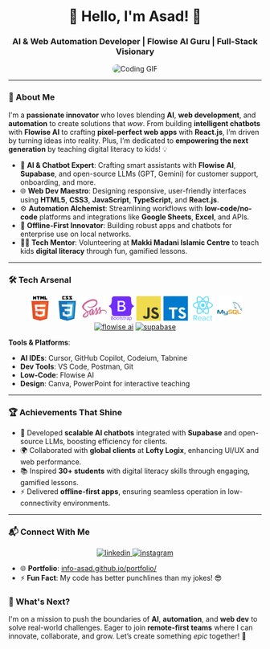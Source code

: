 <div align="center">
  <h1>👋 Hello, I'm Asad! 🚀</h1>
  <h3>AI & Web Automation Developer | Flowise AI Guru | Full-Stack Visionary</h3>
  <img src="https://media.giphy.com/media/v1.Y2lkPTc5MGI3NjExY3B3cW1wM2RscGxqYjF0eTB5Y3Q3c3R3ZmRrbzVpbGZiZmM5ZXZ4cCZlcD12MV9pbnRlcm5hbF9naWZfYnlfaWQmY3Q9Zw/3o7btPCcdN6YvO3w6I/giphy.gif" alt="Coding GIF" width="300" style="border-radius: 15px;" />
</div>

---

### 🌟 About Me

I'm a **passionate innovator** who loves blending **AI**, **web development**, and **automation** to create solutions that *wow*. From building **intelligent chatbots** with **Flowise AI** to crafting **pixel-perfect web apps** with **React.js**, I’m driven by turning ideas into reality. Plus, I’m dedicated to **empowering the next generation** by teaching digital literacy to kids! 💡

- 🧠 **AI & Chatbot Expert**: Crafting smart assistants with **Flowise AI**, **Supabase**, and open-source LLMs (GPT, Gemini) for customer support, onboarding, and more.
- 🌐 **Web Dev Maestro**: Designing responsive, user-friendly interfaces using **HTML5**, **CSS3**, **JavaScript**, **TypeScript**, and **React.js**.
- ⚙️ **Automation Alchemist**: Streamlining workflows with **low-code/no-code** platforms and integrations like **Google Sheets**, **Excel**, and APIs.
- 📴 **Offline-First Innovator**: Building robust apps and chatbots for enterprise use on local networks.
- 👨‍🏫 **Tech Mentor**: Volunteering at **Makki Madani Islamic Centre** to teach kids **digital literacy** through fun, gamified lessons.

---

### 🛠️ Tech Arsenal

<div align="center">
  <a href="https://www.w3.org/html/" target="_blank"><img src="https://raw.githubusercontent.com/devicons/devicon/master/icons/html5/html5-original-wordmark.svg" alt="html5" width="50" height="50"/></a>
  <a href="https://www.w3schools.com/css/" target="_blank"><img src="https://raw.githubusercontent.com/devicons/devicon/master/icons/css3/css3-original-wordmark.svg" alt="css3" width="50" height="50"/></a>
  <a href="https://sass-lang.com" target="_blank"><img src="https://raw.githubusercontent.com/devicons/devicon/master/icons/sass/sass-original.svg" alt="sass" width="50" height="50"/></a>
  <a href="https://getbootstrap.com" target="_blank"><img src="https://raw.githubusercontent.com/devicons/devicon/master/icons/bootstrap/bootstrap-plain-wordmark.svg" alt="bootstrap" width="50" height="50"/></a>
  <a href="https://developer.mozilla.org/en-US/docs/Web/JavaScript" target="_blank"><img src="https://raw.githubusercontent.com/devicons/devicon/master/icons/javascript/javascript-original.svg" alt="javascript" width="50" height="50"/></a>
  <a href="https://www.typescriptlang.org/" target="_blank"><img src="https://raw.githubusercontent.com/devicons/devicon/master/icons/typescript/typescript-original.svg" alt="typescript" width="50" height="50"/></a>
  <a href="https://reactjs.org/" target="_blank"><img src="https://raw.githubusercontent.com/devicons/devicon/master/icons/react/react-original-wordmark.svg" alt="react" width="50" height="50"/></a>
  <a href="https://www.mysql.com/" target="_blank"><img src="https://raw.githubusercontent.com/devicons/devicon/master/icons/mysql/mysql-original-wordmark.svg" alt="mysql" width="50" height="50"/></a>
  <a href="https://flowiseai.com/" target="_blank"><img src="https://avatars.githubusercontent.com/u/131965490?s=200&v=4" alt="flowise ai" width="50" height="50"/></a>
  <a href="https://supabase.com/" target="_blank"><img src="https://seeklogo.com/images/S/supabase-logo-DCC676FFE2-seeklogo.com.png" alt="supabase" width="50" height="50"/></a>
</div>

**Tools & Platforms**:
- **AI IDEs**: Cursor, GitHub Copilot, Codeium, Tabnine
- **Dev Tools**: VS Code, Postman, Git
- **Low-Code**: Flowise AI
- **Design**: Canva, PowerPoint for interactive teaching

---

### 🏆 Achievements That Shine

- 🚀 Developed **scalable AI chatbots** integrated with **Supabase** and open-source LLMs, boosting efficiency for clients.
- 🌍 Collaborated with **global clients** at **Lofty Logix**, enhancing UI/UX and web performance.
- 📚 Inspired **30+ students** with digital literacy skills through engaging, gamified lessons.
- ⚡ Delivered **offline-first apps**, ensuring seamless operation in low-connectivity environments.

---

### 📬 Connect With Me

<div align="center">
  <a href="https://www.linkedin.com/in/a-s-a-d/" target="_blank">
    <img src="https://raw.githubusercontent.com/rahuldkjain/github-profile-readme-generator/master/src/images/icons/Social/linked-in-alt.svg" alt="linkedin" height="30" width="40" />
  </a>
  <a href="https://instagram.com/okiee._.asad" target="_blank">
    <img src="https://raw.githubusercontent.com/rahuldkjain/github-profile-readme-generator/master/src/images/icons/Social/instagram.svg" alt="instagram" height="30" width="40" />
  </a>
</div>


- 🌐 **Portfolio**: [info-asad.github.io/portfolio/](https://info-asad.github.io/portfolio/)
- ⚡ **Fun Fact**: My code has better punchlines than my jokes! 😎


### 💭 What's Next?

I'm on a mission to push the boundaries of **AI**, **automation**, and **web dev** to solve real-world challenges. Eager to join **remote-first teams** where I can innovate, collaborate, and grow. Let’s create something *epic* together! 🌟


